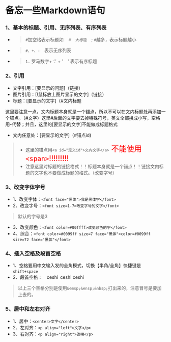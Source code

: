 # 备忘一些Markdown语句

### 1、基本的标题、引用、无序列表、有序列表

+ >`#`加空格表示标题如　`＃　大标题`　; `#`越多，表示标题越小
+ >`#、+、-`　表示无序列表
+ >`1.` 罗马数字+ ‘.' + '　' 表示有序标题

### 2、引用

+ 文字引用：[要显示的问题]（链接）
+ 图片引用：[!鼠标放上图片显示的文字]（链接）
+ 标题：[要显示的文字]（#文内标题

这里要注意一点，文内标题本身就是一个锚点，所以不可以在文内标题处再添加一个锚点。（#文字）这里#后面的文字要去掉特殊符号，英文全部换成小写，空格用-代替；并且，这里的[要显示的文字]不能做成标题格式

+ 文内任意处：[要显示的文字]（#锚点id)

>+ 这里的锚点用`<a id="定义id">文内文字</a>`<font size=5 color=Red>    不能使用`<span>`!!!!!!!!!</font><br>
>+ 注意这里对标题的链接格式！！标题本身就是一个锚点！！链接文内标题的文字也不要做成标题的格式。（改变字号）

### 3、改变字体字号

+ 1、改变字体：`<font face="黑体">我是黑体字</font>`
+ 2、改变字号：`<font size=1-7>改变字号的文字</font>`

>默认的字号是3

+ 3、改变颜色：`<font color=#00ffff>改变颜色的字</font>`
+ 4、综合：`<font color=#0099ff size=7 face="黑体">color=#0099ff size=72 face="黑体"</font>`

### 4、插入空格及段首空格

+ 1、空格要用中文输入发的全角模式，切换【半角/全角】快捷键是`shift+space`
+ 2、段首空格：&emsp;ceshi&ensp;ceshi&nbsp;ceshi
> 以上三个空格分别是使用`&emsp;&ensp;&nbsp;`打出来的，注意冒号是要加上去的。

### 5、居中和左右对齐

+ 1、居中：`<center>文字</center>`
+ 2、左对齐：`<p align="left">文字</p>`
+ 3、右对齐：`<p align="right">诶嘿</p>`